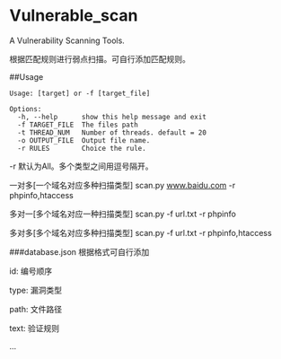 # Vulnerable_scan

A Vulnerability Scanning Tools.

根据匹配规则进行弱点扫描。可自行添加匹配规则。


##Usage
```
Usage: [target] or -f [target_file]

Options:
  -h, --help      show this help message and exit
  -f TARGET_FILE  The files path
  -t THREAD_NUM   Number of threads. default = 20
  -o OUTPUT_FILE  Output file name.
  -r RULES        Choice the rule.
```
-r 默认为All。多个类型之间用逗号隔开。

一对多[一个域名对应多种扫描类型] scan.py www.baidu.com -r phpinfo,htaccess

多对一[多个域名对应一种扫描类型] scan.py -f url.txt -r phpinfo

多对多[多个域名对应多种扫描类型] scan.py -f url.txt -r phpinfo,htaccess

###database.json
根据格式可自行添加

id: 编号顺序

type: 漏洞类型

path: 文件路径

text: 验证规则

...

